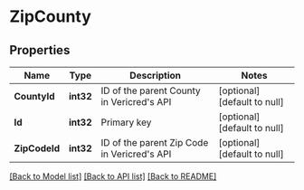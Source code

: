 # ZipCounty

## Properties
Name | Type | Description | Notes
------------ | ------------- | ------------- | -------------
**CountyId** | **int32** | ID of the parent County in Vericred&#39;s API | [optional] [default to null]
**Id** | **int32** | Primary key | [optional] [default to null]
**ZipCodeId** | **int32** | ID of the parent Zip Code in Vericred&#39;s API | [optional] [default to null]

[[Back to Model list]](../README.md#documentation-for-models) [[Back to API list]](../README.md#documentation-for-api-endpoints) [[Back to README]](../README.md)


